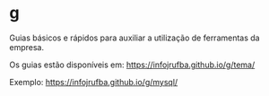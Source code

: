 # g
Guias básicos e rápidos para auxiliar a utilização de ferramentas da empresa.

Os guias estão disponíveis em:
https://infojrufba.github.io/g/tema/

Exemplo:
https://infojrufba.github.io/g/mysql/

